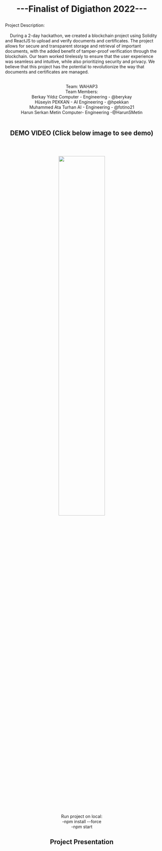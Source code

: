 

# <p align="center">---Finalist of Digiathon 2022---</p>

Project Description:
<br><br> &nbsp; &nbsp; During a 2-day hackathon, we created a blockchain project using Solidity and ReactJS to upload and verify documents and certificates. The project allows for secure and transparent storage and retrieval of important documents, with the added benefit of tamper-proof verification through the blockchain. Our team worked tirelessly to ensure that the user experience was seamless and intuitive, while also prioritizing security and privacy. We believe that this project has the potential to revolutionize the way that documents and certificates are managed.

<p align="center"></br>
     Team: WAHAP3
      </br>
     Team Members:  </br>
     Berkay Yıldız Computer - Engineering - @berykay</br>
     Hüseyin PEKKAN - AI Engineering - @hpekkan </br>
     Muhammed Ata Turhan AI - Engineering - @fotino21</br>
     Harun Serkan Metin Computer- Engineering -@HarunSMetin</br>
      </br>
</p>

## <p align="center">DEMO VIDEO (Click below image to see demo)</p></br>
  
<div align="center">

[<img align="center" src="https://img.youtube.com/vi/YEcG7dMGT90/0.jpg" width="55%">](https://www.youtube.com/watch?v=YEcG7dMGT90 "Demo Video")
     
</div>


<p align="center">
    Run project on local:  </br>
    -npm install --force  </br>
    -npm start  </br>
</p>

## <p align="center">Project Presentation</p>

<p align="center" ><img src="https://user-images.githubusercontent.com/75019129/202435661-ef03b768-ee3c-4a2d-949c-4f62de2dc3e6.png" alt=""></br>
<p align="center" ><img src="https://user-images.githubusercontent.com/75019129/202417880-272bd454-9586-4066-bfb0-4a28433168e8.png" alt=""></br>
<p align="center" ><img src="https://user-images.githubusercontent.com/75019129/202417907-9a9441c8-7e5c-4464-be93-d0e93bd8b19f.png" alt=""></br>
<p align="center" ><img src="https://user-images.githubusercontent.com/75019129/202417963-d17084e0-0473-4137-a7d2-07836e0f41d9.png" alt=""></br>
<p align="center" ><img src="https://user-images.githubusercontent.com/75019129/202417991-e07cd3c9-7a9a-47d9-851b-6683eb00b459.png" alt=""></br>
<p align="center" ><img src="https://user-images.githubusercontent.com/75019129/202418026-e4c123e3-8519-4758-9a24-fadaed40a99d.png" alt=""></br>
<p align="center" ><img src="https://user-images.githubusercontent.com/75019129/202418053-716f4f56-6b79-4714-9340-62d7bdf02f9b.png" alt=""></br>
<p align="center" ><img src="https://user-images.githubusercontent.com/75019129/202418079-01b1e4dd-c55c-48bb-a345-84d5e11f935f.png" alt=""></br>
<p align="center" ><img src="https://user-images.githubusercontent.com/75019129/202418290-05ac1f19-488c-4b6c-888a-e6c81e133bba.png" alt=""></br>



